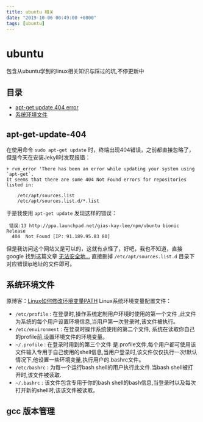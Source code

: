 ```yaml
---
title: ubuntu 相关
date: "2019-10-06 00:49:00 +0800"
tags: [ubuntu]
---
```


# ubuntu
包含从ubuntu学到的linux相关知识与踩过的坑,不停更新中
## 目录
* [apt-get update 404 error](#apt-get-update-404)
* [系统环境文件](#系统环境文件)

## apt-get-update-404

在使用命令 `sudo apt-get update` 时，终端出现404错误，之前都直接忽略了，但是今天在安装Jekyll时发现报错：
```
+ rvm_error 'There has been an error while updating your system using `apt-get`.
It seems that there are some 404 Not Found errors for repositories listed in:

    /etc/apt/sources.list
    /etc/apt/sources.list.d/*.list
```
于是我使用 `apt-get update` 发现这样的错误：
```
 错误:13 http://ppa.launchpad.net/gias-kay-lee/npm/ubuntu bionic Release
  404  Not Found [IP: 91.189.95.83 80]
```
但是我访问这个网站又是可以的，这就有点怪了，好吧，我也不知道，直接 google 找到这篇文章 [无法安全地...](https://blog.csdn.net/chenbetter1996/article/details/80255552) 直接删掉 `/etc/apt/sources.list.d` 目录下对应错误ip地址的文件即可。

## 系统环境文件
原博客：[Linux如何修改环境变量PATH](https://blog.csdn.net/gui951753/article/details/79166236)
Linux系统环境变量配置文件：
+ `/etc/profile` : 在登录时,操作系统定制用户环境时使用的第一个文件 ,此文件为系统的每个用户设置环境信息,当用户第一次登录时,该文件被执行。
+ `/etc/environment` : 在登录时操作系统使用的第二个文件, 系统在读取你自己的profile前,设置环境文件的环境变量。
+ `~/.profile` :  在登录时用到的第三个文件 是.profile文件,每个用户都可使用该文件输入专用于自己使用的shell信息,当用户登录时,该文件仅仅执行一次!默认情况下,他设置一些环境变量,执行用户的.bashrc文件。
+ `/etc/bashrc` : 为每一个运行bash shell的用户执行此文件.当bash shell被打开时,该文件被读取.
+ `~/.bashrc` : 该文件包含专用于你的bash shell的bash信息,当登录时以及每次打开新的shell时,该该文件被读取。

## gcc 版本管理

